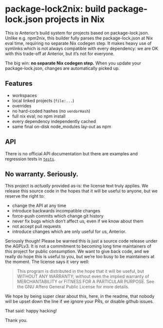 # package-lock2nix: build package-lock.json projects in Nix

This is Anterior’s build system for projects based on package-lock.json.  Unlike e.g. npm2nix, this builder fully parses the package-lock.json at Nix eval time, requiring no separate Nix codegen step.  It makes heavy use of symlinks which is not always compatible with every dependency: we are OK with this trade-off at Anterior, but it’s not for everyone.

The big win: **no separate Nix codegen step.** When you update your package-lock.json, changes are automatically picked up.

## Features

- workspaces
- local linked projects (`file:...`)
- overrides
- no hard-coded hashes (no `vendorHash`)
- full nix eval; no npm install
- every dependency independently cached
- same final on-disk node_modules lay-out as npm

## API

There is no official API documentation but there are examples and regression tests in [`tests`](tests).

## No warranty.  Seriously.

This project is _actually_ provided as-is: the license text truly applies.  We release this source code in the hopes that it will be useful to anyone, but we reserve the right to:

- change the API at any time
- introduce backwards incompatible changes
- force-push commits which change git history
- never fix bugs which don’t affect us, even if we know about them
- not accept pull requests
- introduce changes which are only useful for us, Anterior.

Seriously though!  Please be warned this is just a source code release under the AGPLv3.  It is not a commitment to becoming long time maintainers of this project for public consumption.  We want to give back code, and we really do hope this is useful to you, but we’re too busy to be maintainers at the moment.  The license says it very well:

> This program is distributed in the hope that it will be useful,
> but WITHOUT ANY WARRANTY; without even the implied warranty of
> MERCHANTABILITY or FITNESS FOR A PARTICULAR PURPOSE.  See the
> GNU Affero General Public License for more details.

We hope by being super clear about this, here, in the readme, that nobody will be upset down the line if we ignore your PRs, or disable github issues.

That said: happy hacking!

Thank you.
